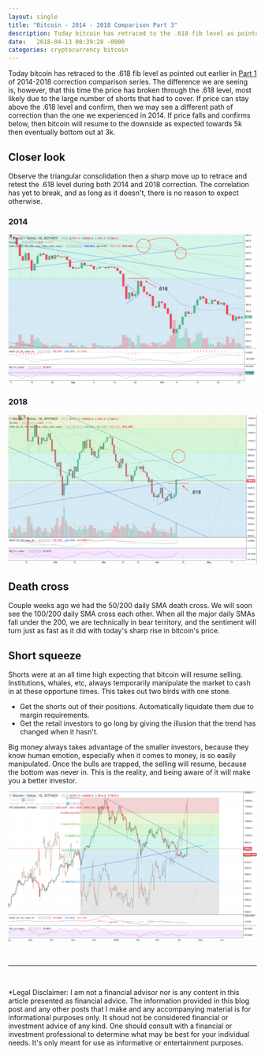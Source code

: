 ```yaml
---
layout: single
title: "Bitcoin - 2014 - 2018 Comparison Part 3"
description: Today bitcoin has retraced to the .618 fib level as pointed out earlier in Part 1 of 2014-2018 correction comparison series. The difference we are seeing is, however, that this time the price has broken through the .618 level, most likely due to the large number of shorts that had to cover. If price can stay above the .618 level and confirm, then we may see a different path of correction than the one we experienced in 2014. If price falls and confirms below, then bitcoin will resume to the downside as expected towards 5k then eventually bottom out at 3k.
date:   2018-04-13 00:39:28 -0000
categories: cryptocurrency bitcoin
---
```


Today bitcoin has retraced to the .618 fib level as pointed out earlier in [Part 1](/cryptocurrency/bitcoin/bitcoin-2014-2018-comparison/) of 2014-2018 correction comparison series. The difference we are seeing is, however, that this time the price has broken through the .618 level, most likely due to the large number of shorts that had to cover. If price can stay above the .618 level and confirm, then we may see a different path of correction than the one we experienced in 2014. If price falls and confirms below, then bitcoin will resume to the downside as expected towards 5k then eventually bottom out at 3k.

## Closer look

Observe the triangular consolidation then a sharp move up to retrace and retest the .618 level during both 2014 and 2018 correction. The correlation has yet to break, and as long as it doesn't, there is no reason to expect otherwise. 

### 2014

[![a](/assets/images/bitcoin-2014-correction-part-3-2018-04-13.png)][1]

### 2018

[![a](/assets/images/bitcoin-2018-correction-part-3-2018-04-13.png)][2]

## Death cross

Couple weeks ago we had the 50/200 daily SMA death cross. We will soon see the 100/200 daily SMA cross each other. When all the major daily SMAs fall under the 200, we are technically in bear territory, and the sentiment will turn just as fast as it did with today's sharp rise in bitcoin's price.

## Short squeeze

Shorts were at an all time high expecting that bitcoin will resume selling. Institutions, whales, etc, always temporarily manipulate the market to cash in at these opportune times. This takes out two birds with one stone. 

* Get the shorts out of their positions. Automatically liquidate them due to margin requirements.
* Get the retail investors to go long by giving the illusion that the trend has changed when it hasn't. 

Big money always takes advantage of the smaller investors, because they know human emotion, especially when it comes to money, is so easily manipulated. Once the bulls are trapped, the selling will resume, because the bottom was never in. This is the reality, and being aware of it will make you a better investor.

[![a](/assets/images/bitcoin-2018-correction-short-part-3-2018-04-13.png)][3]


<br/>

---

<br/>

*Legal Disclaimer: I am not a financial advisor nor is any content in this article presented as financial advice. The information provided in this blog post and any other posts that I make and any accompanying material is for informational purposes only. It shoud not be considered financial or investment advice of any kind. One should consult with a financial or investment professional to determine what may be best for your individual needs. It's only meant for use as informative or entertainment purposes.

[1]: /assets/images/bitcoin-2014-correction-part-3-2018-04-13.png
[2]: /assets/images/bitcoin-2018-correction-part-3-2018-04-13.png
[3]: /assets/images/bitcoin-2018-correction-short-part-3-2018-04-13.png

